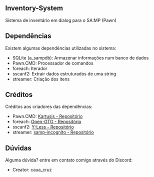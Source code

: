 ## Inventory-System
Sistema de inventário em dialog para o SA:MP (Pawn)

## Dependências
Existem algumas dependências utilizadas no sistema:
- SQLite (a_sampdb): Armazenar informações num banco de dados
- Pawn.CMD: Processador de comandos
- foreach: Iterador
- sscanf2: Extrair dados estruturados de uma string
- streamer: Criação dos itens

## Créditos
Créditos aos criadores das dependências:
- Pawn.CMD: [Kartusis - Repositório](https://github.com/katursis/Pawn.CMD)
- foreach: [Open-GTO - Repositório](https://github.com/Open-GTO/foreach)
- sscanf2: [Y-Less - Repositório](https://github.com/Y-Less/sscanf)
- streamer: [samp-incognito - Repositório](https://github.com/samp-incognito/samp-streamer-plugin)

## Dúvidas
Alguma dúvida? entre em contato comigo através do Discord:
- Creator: caua_cruz
